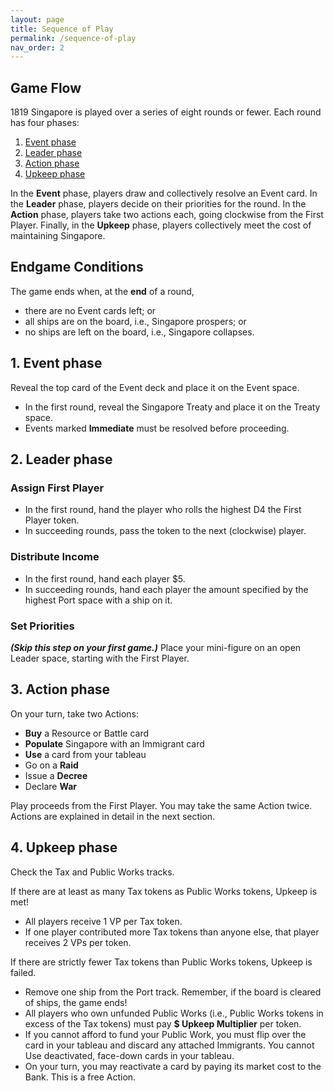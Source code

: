 ```yaml
---
layout: page
title: Sequence of Play
permalink: /sequence-of-play
nav_order: 2
---
```


## Game Flow

1819 Singapore is played over a series of eight rounds or fewer. Each round has four phases:
1. [Event phase](#1-event-phase)
2. [Leader phase](#2-leader-phase)
3. [Action phase](#3-action-phase)
4. [Upkeep phase](#4-upkeep-phase)

In the **Event** phase, players draw and collectively resolve an Event card. In the **Leader** phase, players decide on their priorities for the round. In the **Action** phase, players take two actions each, going clockwise from the First Player. Finally, in the **Upkeep** phase, players collectively meet the cost of maintaining Singapore.
<!-- ---crises, global events, or shifting social mores that affect the rulers' status quo. -->


<!-- Add first player token to setup -->
## Endgame Conditions

The game ends when, at the **end** of a round,

- there are no Event cards left; or
- all ships are on the board, i.e., Singapore prospers; or
- no ships are left on the board, i.e., Singapore collapses.

## 1. Event phase

Reveal the top card of the Event deck and place it on the Event space.
- In the first round, reveal the Singapore Treaty and place it on the Treaty space.
- Events marked **Immediate** must be resolved before proceeding.

## 2. Leader phase

### Assign First Player
- In the first round, hand the player who rolls the highest D4 the First Player token.
- In succeeding rounds, pass the token to the next (clockwise) player.

### Distribute Income
- In the first round, hand each player $5.
- In succeeding rounds, hand each player the amount specified by the highest Port space with a ship on it.

### Set Priorities
***(Skip this step on your first game.)*** Place your mini-figure on an open Leader space, starting with the First Player.

## 3. Action phase
On your turn, take two Actions:

- **Buy** a Resource or Battle card
- **Populate** Singapore with an Immigrant card
- **Use** a card from your tableau
- Go on a **Raid**
- Issue a **Decree**
- Declare **War**

Play proceeds from the First Player. You may take the same Action twice. Actions are explained in detail in the next section.

<!-- *3-player game: the solo player takes 3 actions per turn.* -->

## 4. Upkeep phase
Check the Tax and Public Works tracks.

If there are at least as many Tax tokens as Public Works tokens, Upkeep is met!
- All players receive 1 VP per Tax token.
- If one player contributed more Tax tokens than anyone else, that player receives 2 VPs per token.

If there are strictly fewer Tax tokens than Public Works tokens, Upkeep is failed.
- Remove one ship from the Port track. Remember, if the board is cleared of ships, the game ends!
- All players who own unfunded Public Works (i.e., Public Works tokens in excess of the Tax tokens) must pay **$ Upkeep Multiplier** per token.
- If you cannot afford to fund your Public Work, you must flip over the card in your tableau and discard any attached Immigrants. You cannot Use deactivated, face-down cards in your tableau.
- On your turn, you may reactivate a card by paying its market cost to the Bank. This is a free Action.